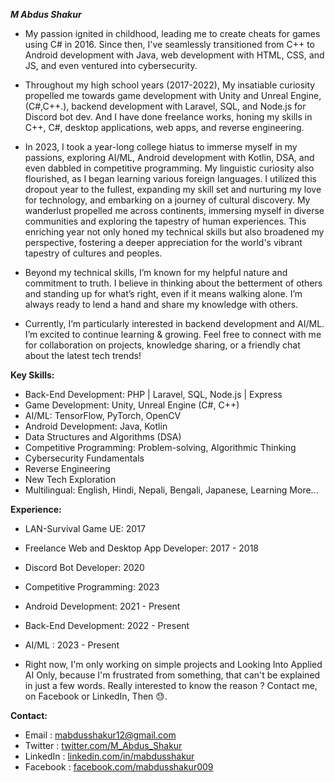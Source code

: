 ***M Abdus Shakur***

* My passion ignited in childhood, leading me to create cheats for games using C# in 2016. Since then, I've seamlessly transitioned from C++ to Android development with Java, web development with HTML, CSS, and JS, and even ventured into cybersecurity.

* Throughout my high school years (2017-2022), My insatiable curiosity propelled me towards game development with Unity and Unreal Engine,(C#,C++.), backend development with Laravel, SQL, and Node.js for Discord bot dev. And I have done freelance works, honing my skills in C++, C#, desktop applications, web apps, and reverse engineering. 

* In 2023, I took a year-long college hiatus to immerse myself in my passions, exploring AI/ML, Android development with Kotlin, DSA, and even dabbled in competitive programming. My linguistic curiosity also flourished, as I began learning various foreign languages. I utilized this dropout year to the fullest, expanding my skill set and nurturing my love for technology, and embarking on a journey of cultural discovery. My wanderlust propelled me across continents, immersing myself in diverse communities and exploring the tapestry of human experiences. This enriching year not only honed my technical skills but also broadened my perspective, fostering a deeper appreciation for the world's vibrant tapestry of cultures and peoples.

* Beyond my technical skills, I’m known for my helpful nature and commitment to truth. I believe in thinking about the betterment of others and standing up for what’s right, even if it means walking alone. I’m always ready to lend a hand and share my knowledge with others.

* Currently, I’m particularly interested in backend development and AI/ML. I’m excited to continue learning & growing. Feel free to connect with me for collaboration on projects, knowledge sharing, or a friendly chat about the latest tech trends!

**Key Skills:**
* Back-End Development: PHP | Laravel, SQL, Node.js | Express
* Game Development: Unity, Unreal Engine (C#, C++)
* AI/ML: TensorFlow, PyTorch, OpenCV
* Android Development: Java, Kotlin
* Data Structures and Algorithms (DSA)
* Competitive Programming: Problem-solving, Algorithmic Thinking
* Cybersecurity Fundamentals
* Reverse Engineering
* New Tech Exploration
* Multilingual: English, Hindi, Nepali, Bengali, Japanese, Learning More...  

**Experience:**
* LAN-Survival Game UE: 2017
* Freelance Web and Desktop App Developer: 2017 - 2018
* Discord Bot Developer: 2020
* Competitive Programming: 2023
* Android Development: 2021 - Present
* Back-End Development: 2022 - Present
* AI/ML : 2023 - Present

* Right now, I'm only working on simple projects and Looking Into Applied AI Only, because I'm frustrated from something, that can't be explained in just a few words. Really interested to know the reason ? Contact me, on Facebook or LinkedIn, Then 😓.

**Contact:**

* Email    : mabdusshakur12@gmail.com
* Twitter  : <a href="https://twitter.com/M_Abdus_Shakur" target="_blank">twitter.com/M_Abdus_Shakur</a>
* LinkedIn : <a href="https://www.linkedin.com/in/mabdusshakur" target="_blank">linkedin.com/in/mabdusshakur</a>
* Facebook : <a href="https://www.facebook.com/mabdusshakur009" target="_blank">facebook.com/mabdusshakur009</a>

